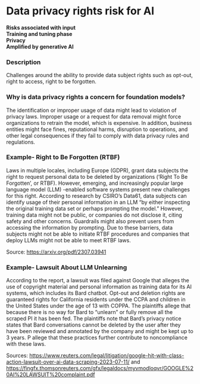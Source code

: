 # Data privacy rights risk for AI

**Risks associated with input** \
**Training and tuning phase** \
**Privacy** \
**Amplified by generative AI**

### Description

Challenges around the ability to provide data subject rights such as opt-out, right to access, right to be forgotten.

### Why is data privacy rights a concern for foundation models?

The identification or improper usage of data might lead to violation of privacy laws. Improper usage or a request for data removal might force organizations to retrain the model, which is expensive. In addition, business entities might face fines, reputational harms, disruption to operations, and other legal consequences if they fail to comply with data privacy rules and regulations.

### Example- Right to Be Forgotten (RTBF)

Laws in multiple locales, including Europe (GDPR), grant data subjects the right to request personal data to be deleted by organizations (‘Right To Be Forgotten’, or RTBF). However, emerging, and increasingly popular large language model (LLM) -enabled software systems present new challenges for this right. According to research by CSIRO’s Data61, data subjects can identify usage of their personal information in an LLM “by either inspecting the original training data set or perhaps prompting the model.” However, training data might not be public, or companies do not disclose it, citing safety and other concerns. Guardrails might also prevent users from accessing the information by prompting. Due to these barriers, data subjects might not be able to initiate RTBF procedures and companies that deploy LLMs might not be able to meet RTBF laws.

Source: https://arxiv.org/pdf/2307.03941

### Example- Lawsuit About LLM Unlearning

According to the report, a lawsuit was filed against Google that alleges the use of copyright material and personal information as training data for its AI systems, which includes its Bard chatbot. Opt-out and deletion rights are guaranteed rights for California residents under the CCPA and children in the United States under the age of 13 with COPPA. The plaintiffs allege that because there is no way for Bard to “unlearn” or fully remove all the scraped PI it has been fed. The plaintiffs note that Bard’s privacy notice states that Bard conversations cannot be deleted by the user after they have been reviewed and annotated by the company and might be kept up to 3 years. P allege that these practices further contribute to noncompliance with these laws.

Sources: https://www.reuters.com/legal/litigation/google-hit-with-class-action-lawsuit-over-ai-data-scraping-2023-07-11/ and https://fingfx.thomsonreuters.com/gfx/legaldocs/myvmodloqvr/GOOGLE%20AI%20LAWSUIT%20complaint.pdf